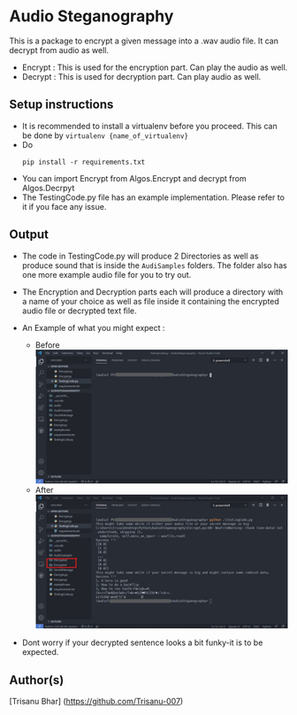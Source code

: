 # Audio Steganography
This is a package to encrypt a given message into a .wav audio file. It can decrypt from audio as well.
- Encrypt : This is used for the encryption part. Can play the audio as well.
- Decrypt : This is used for decryption part. Can play audio as well.

## Setup instructions
- It is recommended to install a virtualenv before you proceed. This can be done by ```virtualenv {name_of_virtualenv}```
- Do 
    ```python3
    pip install -r requirements.txt
    ```
- You can import Encrypt from Algos.Encrypt and decrypt from Algos.Decrpyt
- The TestingCode.py file has an example implementation. Please refer to it if you face any issue.

## Output
- The code in TestingCode.py will produce 2 Directories as well as produce sound that is inside the ```AudiSamples``` folders. The folder also has one more example audio file for you to try out.
- The Encryption and Decryption parts each will produce a directory with a name of your choice as well as file inside it containing the encrypted audio file or decrypted text file.
- An Example of what you might expect :
  - Before
    ![Before](Images/Before.jpg)
  - After 
    ![After](Images/After.jpg)

- Dont worry if your decrypted sentence looks a bit funky-it is to be expected.

## Author(s)
[Trisanu Bhar] (https://github.com/Trisanu-007)
